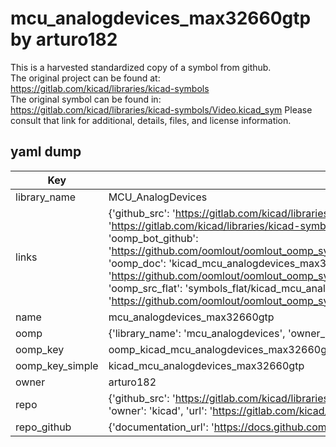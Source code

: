 # mcu_analogdevices_max32660gtp by arturo182  
This is a harvested standardized copy of a symbol from github.  
The original project can be found at:  
https://gitlab.com/kicad/libraries/kicad-symbols  
The original symbol can be found in:
https://gitlab.com/kicad/libraries/kicad-symbols/Video.kicad_sym
Please consult that link for additional, details, files, and license information.  
## yaml dump  
| Key | Value |  
| --- | --- |  
| library_name | MCU_AnalogDevices |  
| links | {'github_src': 'https://gitlab.com/kicad/libraries/kicad-symbols/Video.kicad_sym', 'github_src_repo': 'https://gitlab.com/kicad/libraries/kicad-symbols', 'oomp_bot': 'kicad_mcu_analogdevices_max32660gtp/working', 'oomp_bot_github': 'https://github.com/oomlout/oomlout_oomp_symbol_bot/tree/main/kicad_mcu_analogdevices_max32660gtp/working', 'oomp_doc': 'kicad_mcu_analogdevices_max32660gtp/working', 'oomp_doc_github': 'https://github.com/oomlout/oomlout_oomp_symbol_doc/tree/main/kicad_mcu_analogdevices_max32660gtp/working', 'oomp_src_flat': 'symbols_flat/kicad_mcu_analogdevices_max32660gtp/working', 'oomp_src_flat_github': 'https://github.com/oomlout/oomlout_oomp_symbol_src/tree/main/kicad_mcu_analogdevices_max32660gtp/working'} |  
| name | mcu_analogdevices_max32660gtp |  
| oomp | {'library_name': 'mcu_analogdevices', 'owner_name': 'kicad', 'symbol_name': 'mcu_analogdevices_max32660gtp'} |  
| oomp_key | oomp_kicad_mcu_analogdevices_max32660gtp |  
| oomp_key_simple | kicad_mcu_analogdevices_max32660gtp |  
| owner | arturo182 |  
| repo | {'github_src': 'https://gitlab.com/kicad/libraries/kicad-symbols/Video.kicad_sym', 'name': 'libraries/kicad-symbols', 'owner': 'kicad', 'url': 'https://gitlab.com/kicad/libraries/kicad-symbols'} |  
| repo_github | {'documentation_url': 'https://docs.github.com/rest/repos/repos#get-a-repository', 'message': 'Not Found'} |  

